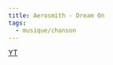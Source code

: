 ```yaml
---
title: Aerosmith - Dream On
tags:
  - musique/chanson
---
```


[YT](https://www.youtube.com/watch?v=Ae829mFAGGE)